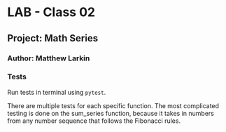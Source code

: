 # **LAB - Class 02**

## **Project: Math Series**

### **Author: Matthew Larkin**

### **Tests**

Run tests in terminal using `pytest`.

There are multiple tests for each specific function. The most complicated testing is done on the sum_series function, because it takes in numbers from any number sequence that follows the Fibonacci rules.

